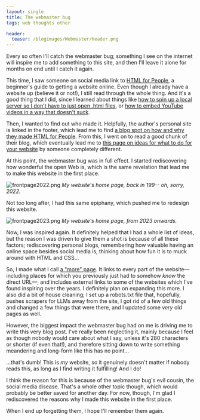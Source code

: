```yaml
---
layout: single
title: The webmaster bug
tags: web thoughts other

header:
  teaser: /blogimages/Webmaster/header.png
---
```


Every so often I'll catch the webmaster bug; something I see on the internet will inspire me to add something to this site, and then I'll leave it alone for months on end until I catch it again.

This time, I saw someone on social media link to [HTML for People](https://htmlforpeople.com/), a beginner's guide to getting a website online. Even though I already have a website up (believe it or not!), I still read through the whole thing. And it's a good thing that I did, since I learned about things like [how to spin up a local server so I don't have to just open .html files](https://htmlforpeople.com/intermission-installing-a-local-web-server/), or [how to embed YouTube videos in a way that doesn't suck](https://htmlforpeople.com/adding-a-fun-page/#embedded-video).

Then, I wanted to find out who made it. Helpfully, the author's personal site is linked in the footer, which lead me to find [a blog spot on how and why they made HTML for People](https://blakewatson.com/journal/the-making-of-html-for-people/). From this, I went on to read a good chunk of their blog, which eventually lead me to [this page on ideas for what to do for your website](https://jamesg.blog/2024/02/19/personal-website-ideas/) by someone completely different.

At this point, the webmaster bug was in full effect. I started rediscovering how wonderful the open Web is, which is the same revelation that lead me to make this website in the first place.

![frontpage2022.png]({{site.baseurl}}/blogimages/Webmaster/frontpage2022.png)
*My website's home page, back in 199-- oh, sorry, 2022.*

Not too long after, I had this same epiphany, which pushed me to redesign this website.

![frontpage2023.png]({{site.baseurl}}/blogimages/Webmaster/frontpage2023.png)
*My website's home page, from 2023 onwards.*

Now, I was inspired again. It definitely helped that I had a whole list of ideas, but the reason I was driven to give them a shot is because of all these factors; rediscovering personal blogs, remembering how valuable having an online space besides social media is, thinking about how fun it is to muck around with HTML and CSS...

So, I made what I call [a "more" page](https://www.santumerino.com/more). It links to every part of the website—including places for which you previously just had to somehow _know_ the direct URL—, and includes external links to some of the websites which I've found inspiring over the years. I definitely plan on expanding this more. I also did a bit of house cleaning; I set up a robots.txt file that, hopefully, pushes scrapers for LLMs away from the site, I got rid of a few old things and changed a few things that were there, and I updated some _very_ old pages as well.

However, the biggest impact the webmaster bug had on me is driving me to write this very blog post. I've really been neglecting it, mainly because I feel as though nobody would care about what I say, unless it's 280 characters or shorter (if even that!), and therefore sitting down to write something meandering and long-form like this has no point...

...that's dumb! This is _my_ website, so it genuinely doesn't matter if nobody reads this, as long as I find writing it fulfilling! And I do!

I think the reason for this is because of the webmaster bug's evil cousin, the social media disease. That's a whole other topic though, which would probably be better saved for another day. For now, though, I'm glad I rediscovered the reasons why I made this website in the first place.

When I end up forgetting them, I hope I'll remember them again.